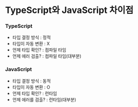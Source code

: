 # TypeScript와 JavaScript 차이점
### TypeScript
- 타입 결정 방식 : 정적
- 타입이 자동 변환 : X
- 언제 타입 확인? : 컴파일 타임
- 언제 에러 검출? : 컴파일 타임(대부분)

### JavaScript
- 타입 결정 방식 : 동적
- 타입이 자동 변환 : O
- 언제 타입 확인? : 런타임
- 언제 에러를 검출? : 런타임(대부분)

